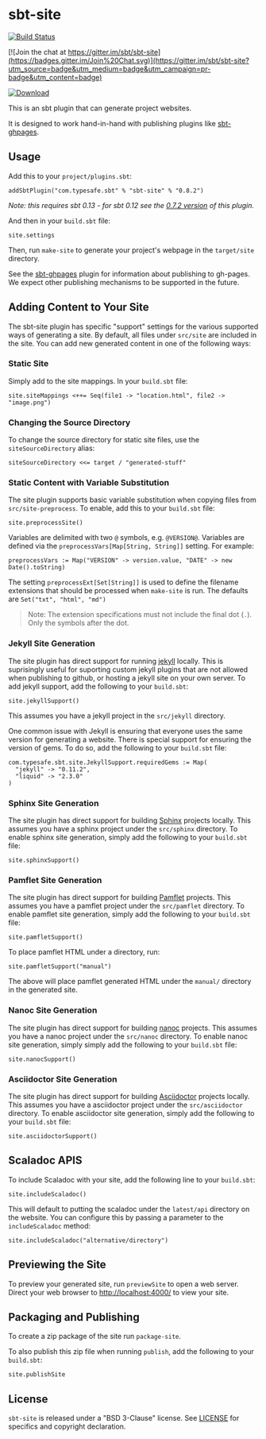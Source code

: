 # sbt-site
[![Build Status](https://travis-ci.org/sbt/sbt-site.svg)](https://travis-ci.org/sbt/sbt-site)

[![Join the chat at https://gitter.im/sbt/sbt-site](https://badges.gitter.im/Join%20Chat.svg)](https://gitter.im/sbt/sbt-site?utm_source=badge&utm_medium=badge&utm_campaign=pr-badge&utm_content=badge)

[ ![Download](https://api.bintray.com/packages/sbt/sbt-plugin-releases/sbt-site-imported/images/download.svg) ](https://bintray.com/sbt/sbt-plugin-releases/sbt-site-imported/_latestVersion)

This is an sbt plugin that can generate project websites.

It is designed to work hand-in-hand with publishing plugins like [sbt-ghpages].

## Usage
Add this to your `project/plugins.sbt`:

```
addSbtPlugin("com.typesafe.sbt" % "sbt-site" % "0.8.2")
```

_Note: this requires sbt 0.13 - for sbt 0.12 see the [0.7.2 version][old] of this plugin._

And then in your `build.sbt` file:

```
site.settings
```

Then, run `make-site` to generate your project's webpage in the `target/site` directory.

See the [sbt-ghpages] plugin for information about publishing to gh-pages. We expect other publishing mechanisms to be supported in the future.

## Adding Content to Your Site
The sbt-site plugin has specific "support" settings for the various supported ways of generating a site. By default, all files under `src/site` are included in the site. You can add new generated content in one of the following ways:

### Static Site
Simply add to the site mappings. In your `build.sbt` file:

```
site.siteMappings <++= Seq(file1 -> "location.html", file2 -> "image.png")
```

### Changing the Source Directory
To change the source directory for static site files, use the `siteSourceDirectory` alias:

```
siteSourceDirectory <<= target / "generated-stuff"
```

### Static Content with Variable Substitution
The site plugin supports basic variable substitution when copying files from `src/site-preprocess`. To enable, add this to your `build.sbt` file:

```
site.preprocessSite()
```

Variables are delimited with two `@` symbols, e.g. `@VERSION@`. Variables are defined via the `preprocessVars[Map[String, String]]` setting. For example:

```
preprocessVars := Map("VERSION" -> version.value, "DATE" -> new Date().toString)
```

The setting `preprocessExt[Set[String]]` is used to define the filename extensions that should be processed when `make-site` is run. The defaults are `Set("txt", "html", "md")`

> Note: The extension specifications must not include the final dot (`.`). Only the symbols after the dot.

### Jekyll Site Generation
The site plugin has direct support for running [jekyll][jekyll] locally.  This is suprisingly useful for suporting custom jekyll plugins that are not allowed when publishing to github, or hosting a jekyll site on your own server. To add jekyll support, add the following to your `build.sbt`:

```
site.jekyllSupport()
```

This assumes you have a jekyll project in the `src/jekyll` directory.

One common issue with Jekyll is ensuring that everyone uses the same version for generating a website.  There is special support for ensuring the version of gems. To do so, add the following to your `build.sbt` file:

```
com.typesafe.sbt.site.JekyllSupport.requiredGems := Map(
  "jekyll" -> "0.11.2",
  "liquid" -> "2.3.0"
)
```

### Sphinx Site Generation
The site plugin has direct support for building [Sphinx][sphinx] projects locally. This assumes you have a sphinx project under the `src/sphinx` directory. To enable sphinx site generation, simply add the following to your `build.sbt` file:

```
site.sphinxSupport()
```

### Pamflet Site Generation
The site plugin has direct support for building [Pamflet](http://pamflet.databinder.net/) projects.   This assumes you have a pamflet project under the `src/pamflet` directory.   To enable pamflet site generation, simply add the following to your `build.sbt` file:

```
site.pamfletSupport()
```

To place pamflet HTML under a directory, run:

```
site.pamfletSupport("manual")
```

The above will place pamflet generated HTML under the `manual/` directory in the generated site.

### Nanoc Site Generation
The site plugin has direct support for building [nanoc][nanoc] projects. This assumes you have a nanoc project under the `src/nanoc` directory. To enable nanoc site generation, simply simply add the following to your `build.sbt` file:

```
site.nanocSupport()
```

### Asciidoctor Site Generation
The site plugin has direct support for building [Asciidoctor][asciidoctor] projects locally. This assumes you have a asciidoctor project under the `src/asciidoctor` directory. To enable asciidoctor site generation, simply add the following to your `build.sbt` file:

```
site.asciidoctorSupport()
```

## Scaladoc APIS
To include Scaladoc with your site, add the following line to your `build.sbt`:

```
site.includeScaladoc()
```

This will default to putting the scaladoc under the `latest/api` directory on the website. You can configure this by passing a parameter to the `includeScaladoc` method:

```
site.includeScaladoc("alternative/directory")
```

## Previewing the Site
To preview your generated site, run `previewSite` to open a web server. Direct your web browser to [http://localhost:4000/](http://localhost:4000/) to view your site.

## Packaging and Publishing
To create a zip package of the site run `package-site`.

To also publish this zip file when running `publish`, add the following to your `build.sbt`:

```
site.publishSite
```

## License

`sbt-site` is released under a "BSD 3-Clause" license. See [LICENSE](LICENSE) for specifics and copyright declaration.

[old]: https://github.com/sbt/sbt-site/tree/0.7.2
[sbt-ghpages]: http://github.com/sbt/sbt-ghpages
[jekyll]: http://jekyllrb.com
[pamflet]: http://pamflet.databinder.net
[nanoc]: http://nanoc.ws/
[asciidoctor]: http://asciidoctor.org
[sphinx]: http://sphinx-doc.org
